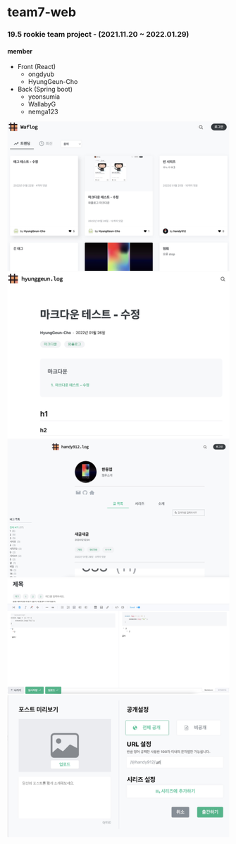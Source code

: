 # team7-web
### 19.5 rookie team project - (2021.11.20 ~ 2022.01.29)
#### member
* Front (React)
  * ongdyub
  * HyungGeun-Cho
* Back (Spring boot)
    * yeonsumia
    * WallabyG
    * nemga123

![](src/Img/waflog-1.jpg)
![](src/Img/waflog-2.jpg)
![](src/Img/waflog-3.jpg)
![](src/Img/waflog-4.jpg)
![](src/Img/waflog-5.jpg)